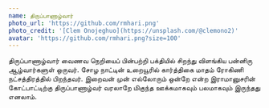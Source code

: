 ```yaml
---
name: திருப்பாணாழ்வார்
photo_url: 'https://github.com/rmhari.png'
photo_credit: '[Clem Onojeghuo](https://unsplash.com/@clemono2)'
avatar: 'https://github.com/rmhari.png?size=100'
---
```



திருப்பாணாழ்வார் வைணவ நெறியைப் பின்பற்றி பக்தியில் சிறந்து விளங்கிய பன்னிரு ஆழ்வார்களுள் ஒருவர். சோழ நாட்டின் உறையூரில் கார்த்திகை மாதம் ரோகிணி நட்சத்திரத்தில் பிறந்தவர். இறைவன் முன் எல்லோரும் ஒன்றே என்ற இராமானுசரின் கோட்பாட்டிற்கு திருப்பாணாழ்வர் வரலாறே மிகுந்த ஊக்கமாகவும் பலமாகவும் இருந்தது எனலாம்.